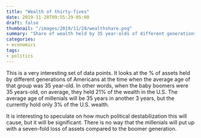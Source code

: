 ```yaml
---
title: "Wealth of thirty-fives"
date: 2019-11-28T09:55:29-05:00
draft: false
thumbnail: "/images/2019/11/28/wealthshare.png"
summary: "Share of wealth held by 35 year-olds of different generations has declined strikingly."
categories:
- economics
tags:
- politics
---
```


This is a very interesting set of data points. It looks at the % of assets held by different generations of Americans at the time when the average age of that group was 35 year-old. In other words, when the baby boomers were 35 years-old, on average, they held 21% of the wealth in the U.S. The average age of millenials will be 35 years in another 3 years, but the currently hold only 3% of the U.S. wealth.

It is interesting to speculate on how much political destabilization this will cause, but it will be significant. There is no way that the millenials will put up with a seven-fold loss of assets compared to the boomer generation.

